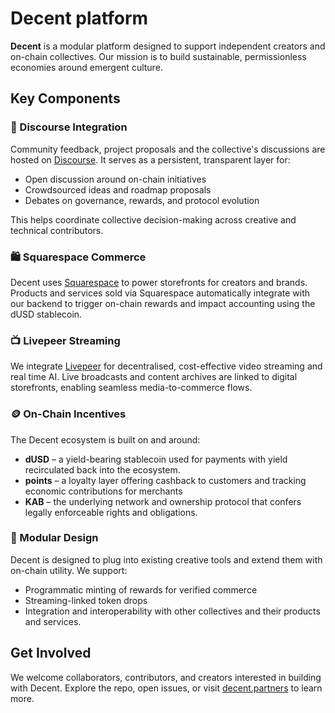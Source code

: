 # Decent platform

**Decent** is a modular platform designed to support independent creators and on-chain collectives. 
Our mission is to build sustainable, permissionless economies around emergent culture. 

## Key Components

### 💬 Discourse Integration

Community feedback, project proposals and the collective's discussions are hosted on [Discourse](https://forum.decent.partners). It serves as a persistent, transparent layer for:

* Open discussion around on-chain initiatives
* Crowdsourced ideas and roadmap proposals
* Debates on governance, rewards, and protocol evolution

This helps coordinate collective decision-making across creative and technical contributors.

### 🛍️ Squarespace Commerce

Decent uses [Squarespace](https://www.squarespace.com/) to power storefronts for creators and brands. Products and services sold via Squarespace automatically integrate with our backend to trigger on-chain rewards and impact accounting using the dUSD stablecoin.

### 📺 Livepeer Streaming

We integrate [Livepeer](https://livepeer.org/) for decentralised, cost-effective video streaming and real time AI. Live broadcasts and content archives are linked to digital storefronts, enabling seamless media-to-commerce flows.

### 🪙 On-Chain Incentives

The Decent ecosystem is built on and around:

* **dUSD** – a yield-bearing stablecoin used for payments with yield recirculated back into the ecosystem.
* **points** – a loyalty layer offering cashback to customers and tracking economic contributions for merchants
* **KAB** – the underlying network and ownership protocol that confers legally enforceable rights and obligations.

### 🧩 Modular Design

Decent is designed to plug into existing creative tools and extend them with on-chain utility. We support:

* Programmatic minting of rewards for verified commerce
* Streaming-linked token drops
* Integration and interoperability with other collectives and their products and services.

## Get Involved

We welcome collaborators, contributors, and creators interested in building with Decent. Explore the repo, open issues, or visit [decent.partners](https://decent.partners) to learn more.
